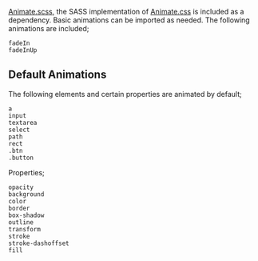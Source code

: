 [Animate.scss](https://www.npmjs.com/package/animate.scss), the SASS implementation of [Animate.css](https://daneden.github.io/animate.css/) is included as a dependency. Basic animations can be imported as needed. The following animations are included;

    fadeIn
    fadeInUp

## Default Animations

The following elements and certain properties are animated by default;

    a
    input
    textarea
    select
    path
    rect
    .btn
    .button

Properties;

    opacity
    background
    color
    border
    box-shadow
    outline
    transform
    stroke
    stroke-dashoffset
    fill
